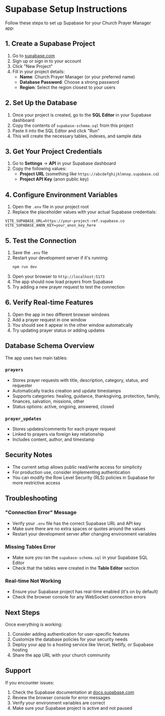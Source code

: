 # Supabase Setup Instructions

Follow these steps to set up Supabase for your Church Prayer Manager app:

## 1. Create a Supabase Project

1. Go to [supabase.com](https://supabase.com)
2. Sign up or sign in to your account
3. Click "New Project"
4. Fill in your project details:
   - **Name**: Church Prayer Manager (or your preferred name)
   - **Database Password**: Choose a strong password
   - **Region**: Select the region closest to your users

## 2. Set Up the Database

1. Once your project is created, go to the **SQL Editor** in your Supabase dashboard
2. Copy the contents of `supabase-schema.sql` from this project
3. Paste it into the SQL Editor and click "Run"
4. This will create the necessary tables, indexes, and sample data

## 3. Get Your Project Credentials

1. Go to **Settings** → **API** in your Supabase dashboard
2. Copy the following values:
   - **Project URL** (something like `https://abcdefghijklmnop.supabase.co`)
   - **Project API Key** (anon public key)

## 4. Configure Environment Variables

1. Open the `.env` file in your project root
2. Replace the placeholder values with your actual Supabase credentials:

```env
VITE_SUPABASE_URL=https://your-project-ref.supabase.co
VITE_SUPABASE_ANON_KEY=your_anon_key_here
```

## 5. Test the Connection

1. Save the `.env` file
2. Restart your development server if it's running:
   ```bash
   npm run dev
   ```
3. Open your browser to `http://localhost:5173`
4. The app should now load prayers from Supabase
5. Try adding a new prayer request to test the connection

## 6. Verify Real-time Features

1. Open the app in two different browser windows
2. Add a prayer request in one window
3. You should see it appear in the other window automatically
4. Try updating prayer status or adding updates

## Database Schema Overview

The app uses two main tables:

### `prayers`
- Stores prayer requests with title, description, category, status, and requester
- Automatically tracks creation and update timestamps
- Supports categories: healing, guidance, thanksgiving, protection, family, finances, salvation, missions, other
- Status options: active, ongoing, answered, closed

### `prayer_updates`
- Stores updates/comments for each prayer request
- Linked to prayers via foreign key relationship
- Includes content, author, and timestamp

## Security Notes

- The current setup allows public read/write access for simplicity
- For production use, consider implementing authentication
- You can modify the Row Level Security (RLS) policies in Supabase for more restrictive access

## Troubleshooting

### "Connection Error" Message
- Verify your `.env` file has the correct Supabase URL and API key
- Make sure there are no extra spaces or quotes around the values
- Restart your development server after changing environment variables

### Missing Tables Error
- Make sure you ran the `supabase-schema.sql` in your Supabase SQL Editor
- Check that the tables were created in the **Table Editor** section

### Real-time Not Working
- Ensure your Supabase project has real-time enabled (it's on by default)
- Check the browser console for any WebSocket connection errors

## Next Steps

Once everything is working:
1. Consider adding authentication for user-specific features
2. Customize the database policies for your security needs
3. Deploy your app to a hosting service like Vercel, Netlify, or Supabase hosting
4. Share the app URL with your church community

## Support

If you encounter issues:
1. Check the Supabase documentation at [docs.supabase.com](https://docs.supabase.com)
2. Review the browser console for error messages
3. Verify your environment variables are correct
4. Make sure your Supabase project is active and not paused